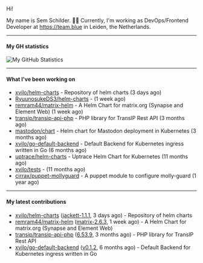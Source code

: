 Hi!

My name is Sem Schilder. 👋🏻 Currently, I'm working as DevOps/Frontend Developer at https://team.blue in Leiden, the Netherlands.

---

#### My GH statistics

![My GitHub Statistics](https://github-readme-stats.vercel.app/api?username=xvilo&show_icons=true&count_private=true&hide_title=true)

---

#### What I've been working on

- [xvilo/helm-charts](https://github.com/xvilo/helm-charts) - Repository of helm charts (3 days ago)
- [RyuunosukeDS3/helm-charts](https://github.com/RyuunosukeDS3/helm-charts) -  (1 week ago)
- [remram44/matrix-helm](https://github.com/remram44/matrix-helm) - A Helm Chart for matrix.org (Synapse and Element Web) (1 week ago)
- [transip/transip-api-php](https://github.com/transip/transip-api-php) - PHP library for TransIP Rest API (3 months ago)
- [mastodon/chart](https://github.com/mastodon/chart) - Helm chart for Mastodon deployment in Kubernetes (3 months ago)
- [xvilo/go-default-backend](https://github.com/xvilo/go-default-backend) - Default Backend for Kubernetes ingress written in Go (6 months ago)
- [uptrace/helm-charts](https://github.com/uptrace/helm-charts) - Uptrace Helm Chart for Kubernetes (11 months ago)
- [xvilo/tests](https://github.com/xvilo/tests) -  (11 months ago)
- [cirrax/puppet-mollyguard](https://github.com/cirrax/puppet-mollyguard) - A puppet module to configure molly-guard (1 year ago)

---

#### My latest contributions

- [xvilo/helm-charts](https://github.com/xvilo/helm-charts) ([jackett-1.1.1](https://github.com/xvilo/helm-charts/releases/tag/jackett-1.1.1), 3 days ago) - Repository of helm charts
- [remram44/matrix-helm](https://github.com/remram44/matrix-helm) ([matrix-2.6.3](https://github.com/remram44/matrix-helm/releases/tag/matrix-2.6.3), 1 week ago) - A Helm Chart for matrix.org (Synapse and Element Web)
- [transip/transip-api-php](https://github.com/transip/transip-api-php) ([6.53.9](https://github.com/transip/transip-api-php/releases/tag/6.53.9), 3 months ago) - PHP library for TransIP Rest API
- [xvilo/go-default-backend](https://github.com/xvilo/go-default-backend) ([v0.1.2](https://github.com/xvilo/go-default-backend/releases/tag/v0.1.2), 6 months ago) - Default Backend for Kubernetes ingress written in Go
